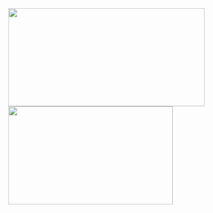<a href="https://github.com/anuraghazra/github-readme-stats">
  <img align="center" height="200px" width="400px" src="https://github-readme-stats.vercel.app/api?username=tsksandeep&count_private=true&show_icons=true&theme=radical" />
</a>
<a href="https://github.com/anuraghazra/github-readme-stats">
  <img align="center" height="200px" width="335px" src="https://github-readme-stats.vercel.app/api/top-langs/?username=tsksandeep&layout=compact&theme=radical&langs_count=8&exclude_repo=smart-theatre-ar-project&hide=javascript,html,css" />
</a>
